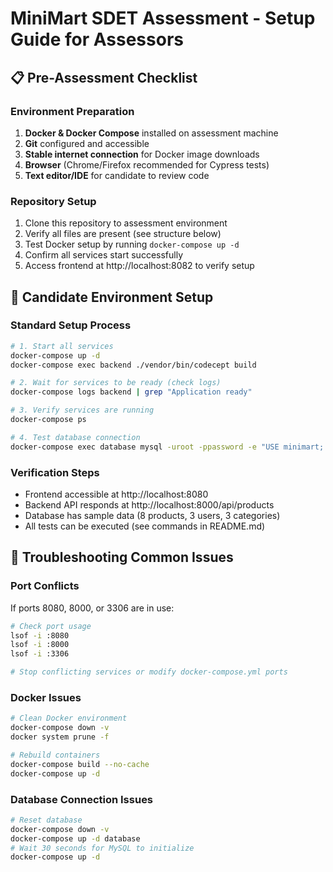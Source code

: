 # MiniMart SDET Assessment - Setup Guide for Assessors

## 📋 Pre-Assessment Checklist

### Environment Preparation
1. **Docker & Docker Compose** installed on assessment machine
2. **Git** configured and accessible
3. **Stable internet connection** for Docker image downloads
4. **Browser** (Chrome/Firefox recommended for Cypress tests)
5. **Text editor/IDE** for candidate to review code

### Repository Setup
1. Clone this repository to assessment environment
2. Verify all files are present (see structure below)
3. Test Docker setup by running `docker-compose up -d`
4. Confirm all services start successfully
5. Access frontend at http://localhost:8082 to verify setup

## 🚀 Candidate Environment Setup

### Standard Setup Process
```bash
# 1. Start all services
docker-compose up -d
docker-compose exec backend ./vendor/bin/codecept build

# 2. Wait for services to be ready (check logs)
docker-compose logs backend | grep "Application ready"

# 3. Verify services are running
docker-compose ps

# 4. Test database connection
docker-compose exec database mysql -uroot -ppassword -e "USE minimart; SELECT COUNT(*) FROM products;"
```

### Verification Steps
- Frontend accessible at http://localhost:8080
- Backend API responds at http://localhost:8000/api/products
- Database has sample data (8 products, 3 users, 3 categories)
- All tests can be executed (see commands in README.md)

## 🐛 Troubleshooting Common Issues

### Port Conflicts
If ports 8080, 8000, or 3306 are in use:
```bash
# Check port usage
lsof -i :8080
lsof -i :8000
lsof -i :3306

# Stop conflicting services or modify docker-compose.yml ports
```

### Docker Issues
```bash
# Clean Docker environment
docker-compose down -v
docker system prune -f

# Rebuild containers
docker-compose build --no-cache
docker-compose up -d
```

### Database Connection Issues
```bash
# Reset database
docker-compose down -v
docker-compose up -d database
# Wait 30 seconds for MySQL to initialize
docker-compose up -d
```
